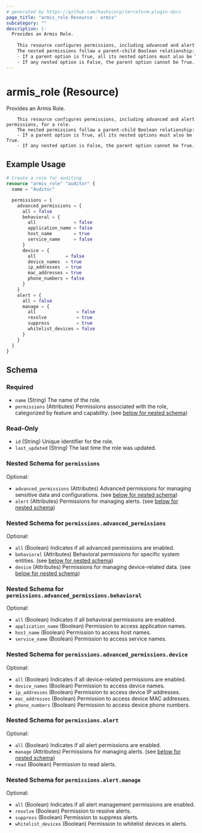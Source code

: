 ```yaml
---
# generated by https://github.com/hashicorp/terraform-plugin-docs
page_title: "armis_role Resource - armis"
subcategory: ""
description: |-
  Provides an Armis Role.
  
  	This resource configures permissions, including advanced and alert permissions, for a role.
  	The nested permissions follow a parent-child Boolean relationship:
  	- If a parent option is True, all its nested options must also be True.
  	- If any nested option is False, the parent option cannot be True.
---
```


# armis_role (Resource)

Provides an Armis Role.

		This resource configures permissions, including advanced and alert permissions, for a role.
		The nested permissions follow a parent-child Boolean relationship:
		- If a parent option is True, all its nested options must also be True.
		- If any nested option is False, the parent option cannot be True.

## Example Usage

```terraform
# Create a role for auditing
resource "armis_role" "auditor" {
  name = "Auditor"

  permissions = {
    advanced_permissions = {
      all = false
      behavioral = {
        all              = false
        application_name = false
        host_name        = true
        service_name     = false
      }
      device = {
        all           = false
        device_names  = true
        ip_addresses  = true
        mac_addresses = true
        phone_numbers = false
      }
    }
    alert = {
      all = false
      manage = {
        all               = false
        resolve           = true
        suppress          = true
        whitelist_devices = false
      }
    }
  }
}
```

<!-- schema generated by tfplugindocs -->
## Schema

### Required

- `name` (String) The name of the role.
- `permissions` (Attributes) Permissions associated with the role, categorized by feature and capability. (see [below for nested schema](#nestedatt--permissions))

### Read-Only

- `id` (String) Unique identifier for the role.
- `last_updated` (String) The last time the role was updated.

<a id="nestedatt--permissions"></a>
### Nested Schema for `permissions`

Optional:

- `advanced_permissions` (Attributes) Advanced permissions for managing sensitive data and configurations. (see [below for nested schema](#nestedatt--permissions--advanced_permissions))
- `alert` (Attributes) Permissions for managing alerts. (see [below for nested schema](#nestedatt--permissions--alert))

<a id="nestedatt--permissions--advanced_permissions"></a>
### Nested Schema for `permissions.advanced_permissions`

Optional:

- `all` (Boolean) Indicates if all advanced permissions are enabled.
- `behavioral` (Attributes) Behavioral permissions for specific system entities. (see [below for nested schema](#nestedatt--permissions--advanced_permissions--behavioral))
- `device` (Attributes) Permissions for managing device-related data. (see [below for nested schema](#nestedatt--permissions--advanced_permissions--device))

<a id="nestedatt--permissions--advanced_permissions--behavioral"></a>
### Nested Schema for `permissions.advanced_permissions.behavioral`

Optional:

- `all` (Boolean) Indicates if all behavioral permissions are enabled.
- `application_name` (Boolean) Permission to access application names.
- `host_name` (Boolean) Permission to access host names.
- `service_name` (Boolean) Permission to access service names.


<a id="nestedatt--permissions--advanced_permissions--device"></a>
### Nested Schema for `permissions.advanced_permissions.device`

Optional:

- `all` (Boolean) Indicates if all device-related permissions are enabled.
- `device_names` (Boolean) Permission to access device names.
- `ip_addresses` (Boolean) Permission to access device IP addresses.
- `mac_addresses` (Boolean) Permission to access device MAC addresses.
- `phone_numbers` (Boolean) Permission to access device phone numbers.



<a id="nestedatt--permissions--alert"></a>
### Nested Schema for `permissions.alert`

Optional:

- `all` (Boolean) Indicates if all alert permissions are enabled.
- `manage` (Attributes) Permissions for managing alerts. (see [below for nested schema](#nestedatt--permissions--alert--manage))
- `read` (Boolean) Permission to read alerts.

<a id="nestedatt--permissions--alert--manage"></a>
### Nested Schema for `permissions.alert.manage`

Optional:

- `all` (Boolean) Indicates if all alert management permissions are enabled.
- `resolve` (Boolean) Permission to resolve alerts.
- `suppress` (Boolean) Permission to suppress alerts.
- `whitelist_devices` (Boolean) Permission to whitelist devices in alerts.
